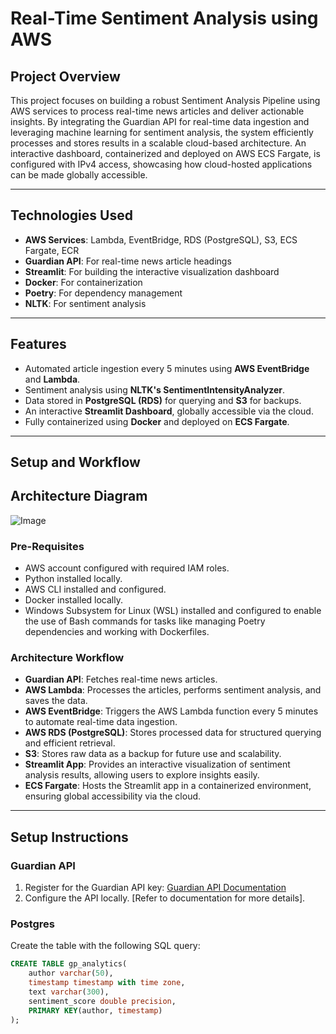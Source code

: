 # Real-Time Sentiment Analysis using AWS

## Project Overview
This project focuses on building a robust Sentiment Analysis Pipeline using AWS services to process real-time news articles and deliver actionable insights. By integrating the Guardian API for real-time data ingestion and leveraging machine learning for sentiment analysis, the system efficiently processes and stores results in a scalable cloud-based architecture. An interactive dashboard, containerized and deployed on AWS ECS Fargate, is configured with IPv4 access, showcasing how cloud-hosted applications can be made globally accessible.

---

## Technologies Used
- **AWS Services**: Lambda, EventBridge, RDS (PostgreSQL), S3, ECS Fargate, ECR
- **Guardian API**: For real-time news article headings
- **Streamlit**: For building the interactive visualization dashboard
- **Docker**: For containerization
- **Poetry**: For dependency management
- **NLTK**: For sentiment analysis

---

## Features
- Automated article ingestion every 5 minutes using **AWS EventBridge** and **Lambda**.
- Sentiment analysis using **NLTK's SentimentIntensityAnalyzer**.
- Data stored in **PostgreSQL (RDS)** for querying and **S3** for backups.
- An interactive **Streamlit Dashboard**, globally accessible via the cloud.
- Fully containerized using **Docker** and deployed on **ECS Fargate**.

---

## Setup and Workflow

## Architecture Diagram
![Image](https://github.com/user-attachments/assets/a7eeaf45-423a-4afa-8a8d-84f2c641ecd7)

### Pre-Requisites
- AWS account configured with required IAM roles.
- Python installed locally.
- AWS CLI installed and configured.
- Docker installed locally.
- Windows Subsystem for Linux (WSL) installed and configured to enable the use of Bash commands for tasks like managing Poetry dependencies and working with Dockerfiles.

### Architecture Workflow
- **Guardian API**: Fetches real-time news articles.
- **AWS Lambda**: Processes the articles, performs sentiment analysis, and saves the data.
- **AWS EventBridge**: Triggers the AWS Lambda function every 5 minutes to automate real-time data ingestion.
- **AWS RDS (PostgreSQL)**: Stores processed data for structured querying and efficient retrieval.
- **S3**: Stores raw data as a backup for future use and scalability.
- **Streamlit App**: Provides an interactive visualization of sentiment analysis results, allowing users to explore insights easily.
- **ECS Fargate**: Hosts the Streamlit app in a containerized environment, ensuring global accessibility via the cloud.

---

## Setup Instructions

### Guardian API
1. Register for the Guardian API key: [Guardian API Documentation](https://open-platform.theguardian.com/documentation/)
2. Configure the API locally. [Refer to documentation for more details].

### Postgres
Create the table with the following SQL query:

```sql
CREATE TABLE gp_analytics(
    author varchar(50),
    timestamp timestamp with time zone,
    text varchar(300),
    sentiment_score double precision,
    PRIMARY KEY(author, timestamp)
);
